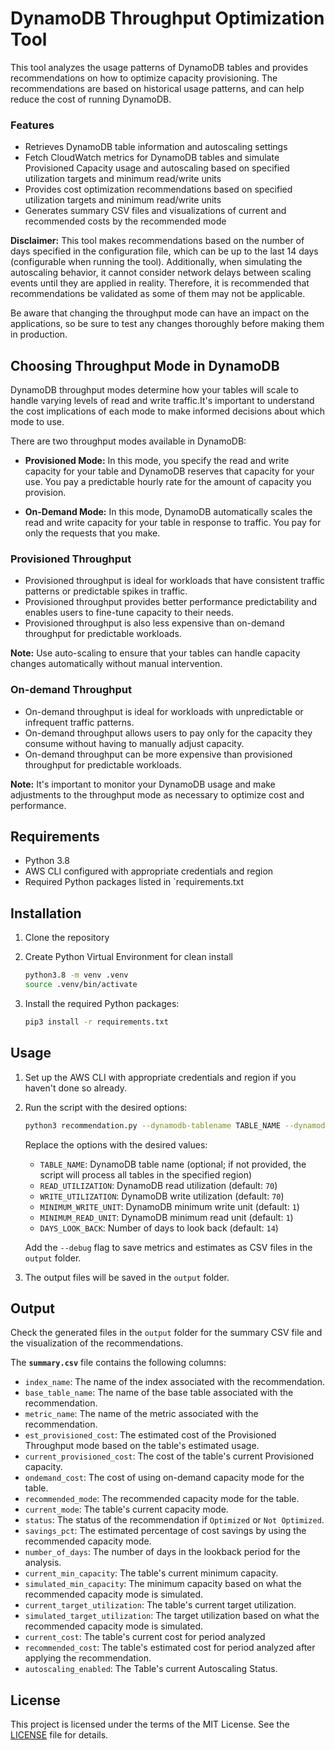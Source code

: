 # DynamoDB Throughput Optimization Tool

This tool analyzes the usage patterns of DynamoDB tables and provides recommendations on how to optimize capacity provisioning. The recommendations are based on historical usage patterns, and can help reduce the cost of running DynamoDB.

### Features

- Retrieves DynamoDB table information and autoscaling settings
- Fetch CloudWatch metrics for DynamoDB tables and simulate Provisioned Capacity usage and autoscaling based on specified utilization targets and minimum read/write units
- Provides cost optimization recommendations based on specified utilization targets and minimum read/write units
- Generates summary CSV files and visualizations of current and recommended costs by the recommended mode

**Disclaimer:** This tool makes recommendations based on the number of days specified in the configuration file, which can be up to the last 14 days (configurable when running the tool). Additionally, when simulating the autoscaling behavior, it cannot consider network delays between scaling events until they are applied in reality. Therefore, it is recommended that recommendations be validated as some of them may not be applicable.

Be aware that changing the throughput mode can have an impact on the applications, so be sure to test any changes thoroughly before making them in production.

## Choosing Throughput Mode in DynamoDB

DynamoDB throughput modes determine how your tables will scale to handle varying levels of read and write traffic.It's important to understand the cost implications of each mode to make informed decisions about which mode to use.

There are two throughput modes available in DynamoDB:

- **Provisioned Mode:** In this mode, you specify the read and write capacity for your table and DynamoDB reserves that capacity for your use. You pay a predictable hourly rate for the amount of capacity you provision.

- **On-Demand Mode:** In this mode, DynamoDB automatically scales the read and write capacity for your table in response to traffic. You pay for only the requests that you make.

### Provisioned Throughput

- Provisioned throughput is ideal for workloads that have consistent traffic patterns or predictable spikes in traffic.
- Provisioned throughput provides better performance predictability and enables users to fine-tune capacity to their needs.
- Provisioned throughput is also less expensive than on-demand throughput for predictable workloads.

 **Note:** Use auto-scaling to ensure that your tables can handle capacity changes automatically without manual intervention.

### On-demand Throughput

- On-demand throughput is ideal for workloads with unpredictable or infrequent traffic patterns.
- On-demand throughput allows users to pay only for the capacity they consume without having to manually adjust capacity.
- On-demand throughput can be more expensive than provisioned throughput for predictable workloads.

**Note:** It's important to monitor your DynamoDB usage and make adjustments to the throughput mode as necessary to optimize cost and performance.

## Requirements

- Python 3.8
- AWS CLI configured with appropriate credentials and region
- Required Python packages listed in `requirements.txt

## Installation

1. Clone the repository
2.  Create Python Virtual Environment for clean install

    ```sh
    python3.8 -m venv .venv
    source .venv/bin/activate
    ```
3. Install the required Python packages:

    ```sh
    pip3 install -r requirements.txt
    ```

## Usage

1. Set up the AWS CLI with appropriate credentials and region if you haven't done so already.

2. Run the script with the desired options:


    ```sh
    python3 recommendation.py --dynamodb-tablename TABLE_NAME --dynamodb-read-utilization READ_UTILIZATION --dynamodb-write-utilization WRITE_UTILIZATION --dynamodb-minimum-write-unit MINIMUM_WRITE_UNIT --dynamodb-minimum-read-unit MINIMUM_READ_UNIT --number-of-days-look-back DAYS_LOOK_BACK [--debug]
    ```

    Replace the options with the desired values:

    - `TABLE_NAME`: DynamoDB table name (optional; if not provided, the script will process all tables in the specified region)
    - `READ_UTILIZATION`: DynamoDB read utilization (default: `70`)
    - `WRITE_UTILIZATION`: DynamoDB write utilization (default: `70`)
    - `MINIMUM_WRITE_UNIT`: DynamoDB minimum write unit (default: `1`)
    - `MINIMUM_READ_UNIT`: DynamoDB minimum read unit (default: `1`)
    - `DAYS_LOOK_BACK`: Number of days to look back (default: `14`)

    Add the `--debug` flag to save metrics and estimates as CSV files in the `output` folder.
3. The output files will be saved in the `output` folder.

## Output

Check the generated files in the `output` folder for the summary CSV file and the visualization of the recommendations.

The **`summary.csv`** file contains the following columns:

- `index_name`: The name of the index associated with the recommendation.
- `base_table_name`: The name of the base table associated with the recommendation.
- `metric_name`: The name of the metric associated with the recommendation.
- `est_provisioned_cost`: The estimated cost of the Provisioned Throughput mode based on the table's estimated usage.
- `current_provisioned_cost`: The cost of the table's current Provisioned capacity.
- `ondemand_cost`: The cost of using on-demand capacity mode for the table.
- `recommended_mode`: The recommended capacity mode for the table.
- `current_mode`: The table's current capacity mode.
- `status`: The status of the recommendation if `Optimized` or `Not Optimized`.
- `savings_pct`: The estimated percentage of cost savings by using the recommended capacity mode.
- `number_of_days`: The number of days in the lookback period for the analysis.
- `current_min_capacity`: The table's current minimum capacity.
- `simulated_min_capacity`: The minimum capacity based on what the recommended capacity mode is simulated.
- `current_target_utilization`: The table's current target utilization.
- `simulated_target_utilization`: The target utilization based on what the recommended capacity mode is simulated.
- `current_cost`: The table's current cost for period analyzed
- `recommended_cost`: The table's estimated cost for period analyzed after applying the recommendation.
- `autoscaling_enabled`: The Table's current Autoscaling Status.

## License

This project is licensed under the terms of the MIT License. See the [LICENSE](LICENSE) file for details.
